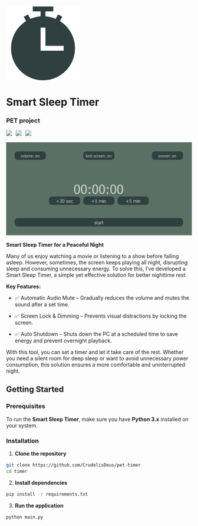 ![](assets/logo.svg)

# Smart Sleep Timer

### PET project

<div style="display: flex; align-items: center; gap: 10px; margin-top: 16px;">
  <a>
    <img src="https://img.shields.io/badge/python-3.11.9-blue">
  </a>
  <a>
    <img src="https://img.shields.io/badge/PySide6-6.8.2.1-red">
  </a>
  <a>
    <img src="https://img.shields.io/badge/pycaw-20240210-red">
  </a>
</div>

![](assets/design.png)

**Smart Sleep Timer for a Peaceful Night**


Many of us enjoy watching a movie or listening to a show before falling asleep. However, sometimes, the screen keeps playing all night, disrupting sleep and consuming unnecessary energy. To solve this, I’ve developed a Smart Sleep Timer, a simple yet effective solution for better nighttime rest.

**Key Features:**

- ✅ Automatic Audio Mute – Gradually reduces the volume and mutes the sound after a set time.

- ✅ Screen Lock & Dimming – Prevents visual distractions by locking the screen.

- ✅ Auto Shutdown – Shuts down the PC at a scheduled time to save energy and prevent overnight playback.

With this tool, you can set a timer and let it take care of the rest. Whether you need a silent room for deep sleep or want to avoid unnecessary power consumption, this solution ensures a more comfortable and uninterrupted night.

## Getting Started

### Prerequisites

To run the **Smart Sleep Timer**, make sure you have **Python 3.x** installed on your system.

### Installation

1. **Clone the repository** 

```bash
git clone https://github.com/CrudelisDeus/pet-timer
cd timer
```

2. **Install dependencies**

```bash
pip install -r requirements.txt
``` 

3. **Run the application**

```bash
python main.py
``` 